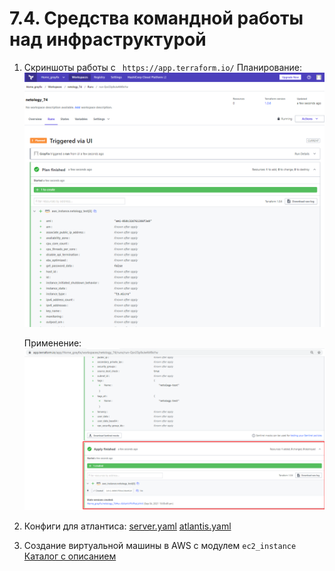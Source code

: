 # 7.4. Средства командной работы над инфраструктурой

1. Скриншоты работы с ` https://app.terraform.io/`
   Планирование:
   ![Alt text](/7.4/plan.png)

   Применение:
   ![Alt text](/7.4/apply.png)

2. Конфиги для атлантиса:
   [server.yaml](/7.4/server.yaml)
   [atlantis.yaml](/7.4/atlantis.yaml)

3. Создание виртуальной машины в AWS с модулем `ec2_instance`
   [Каталог с описанием](/7.4/tf_w_modules/)
